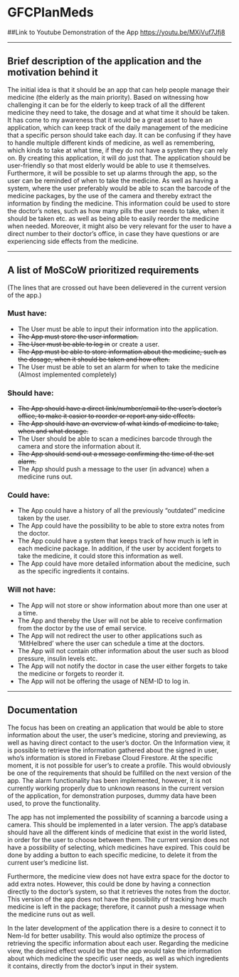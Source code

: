 # GFCPlanMeds

##Link to Youtube Demonstration of the App
https://youtu.be/MXiVuf7Jfj8

---
## Brief description of the application and the motivation behind it
The initial idea is that it should be an app that can help people manage their medicine (the elderly as the main priority).
Based on witnessing how challenging it can be for the elderly to keep track of all the different medicine they need to take, the dosage and at what time it should be taken. It has come to my awareness that it would be a great asset to have an application, which can keep track of the daily management of the medicine that a specific person should take each day. It can be confusing if they have to handle multiple different kinds of medicine, as well as remembering, which kinds to take at what time, if they do not have a system they can rely on. By creating this application, it will do just that.
The application should be user-friendly so that most elderly would be able to use it themselves. Furthermore, it will be possible to set up alarms through the app, so the user can be reminded of when to take the medicine. As well as having a system, where the user preferably would be able to scan the barcode of the medicine packages, by the use of the camera and thereby extract the information by finding the medicine. This information could be used to store the doctor’s notes, such as how many pills the user needs to take, when it should be taken etc. as well as being able to easily reorder the medicine when needed. Moreover, it might also be very relevant for the user to have a direct number to their doctor’s office, in case they have questions or are experiencing side effects from the medicine.

---
## A list of MoSCoW prioritized requirements
(The lines that are crossed out have been delievered in the current version of the app.)

### Must have:
-	The User must be able to input their information into the application.
-	~~The App must store the user information.~~
-	~~The User must be able to log in~~ or create a user.
-	~~The App must be able to store information about the medicine, such as the dosage, when it should be taken and how often.~~
-	The User must be able to set an alarm for when to take the medicine (Almost implemented completely)

### Should have:
-	~~The App should have a direct link/number/email to the user’s doctor’s office, to make it easier to reorder or report any side effects.~~
-	~~The App should have an overview of what kinds of medicine to take, when and what dosage.~~
-	The User should be able to scan a medicines barcode through the camera and store the information about it.
-	~~The App should send out a message confirming the time of the set alarm.~~
-	The App should push a message to the user (in advance) when a medicine runs out.

### Could have:
-	The App could have a history of all the previously “outdated” medicine taken by the user.
-	The App could have the possibility to be able to store extra notes from the doctor.
-	The App could have a system that keeps track of how much is left in each medicine package. In addition, if the user by accident forgets to take the medicine, it could store this information as well.
-	The App could have more detailed information about the medicine, such as the specific ingredients it contains.

### Will not have:
-	The App will not store or show information about more than one user at a time.
-	The App and thereby the User will not be able to receive confirmation from the doctor by the use of email service.
-	The App will not redirect the user to other applications such as ‘MitHelbred’ where the user can schedule a time at the doctors.
-	The App will not contain other information about the user such as blood pressure, insulin levels etc.
-	The App will not notify the doctor in case the user either forgets to take the medicine or forgets to reorder it.
-	The App will not be offering the usage of NEM-ID to log in.

---
## Documentation

The focus has been on creating an application that would be able to store information about the user, the user’s medicine, storing and previewing, as well as having direct contact to the user’s doctor. On the Information view, it is possible to retrieve the information gathered about the signed in user, who’s information is stored in Firebase Cloud Firestore. At the specific moment, it is not possible for user’s to create a profile. This would obviously be one of the requirements that should be fulfilled on the next version of the app. 
The alarm functionality has been implemented, however, it is not currently working properly due to unknown reasons in the current version of the application, for demonstration purposes, dummy data have been used, to prove the functionality.

The app has not implemented the possibility of scanning a barcode using a camera. This should be implemented in a later version. The app’s database should have all the different kinds of medicine that exist in the world listed, in order for the user to choose between them.
The current version does not have a possibility of selecting, which medicines have expired. This could be done by adding a button to each specific medicine, to delete it from the current user’s medicine list. 

Furthermore, the medicine view does not have extra space for the doctor to add extra notes. However, this could be done by having a connection directly to the doctor’s system, so that it retrieves the notes from the doctor. This version of the app does not have the possibility of tracking how much medicine is left in the package; therefore, it cannot push a message when the medicine runs out as well.

In the later development of the application there is a desire to connect it to Nem-Id for better usability. This would also optimize the process of retrieving the specific information about each user. Regarding the medicine view, the desired effect would be that the app would take the information about which medicine the specific user needs, as well as which ingredients it contains, directly from the doctor’s input in their system.

